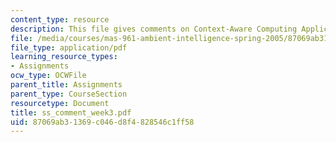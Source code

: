 ```yaml
---
content_type: resource
description: This file gives comments on Context-Aware Computing Applications link.
file: /media/courses/mas-961-ambient-intelligence-spring-2005/87069ab31369c046d8f4828546c1ff58_ss_comment_week3.pdf
file_type: application/pdf
learning_resource_types:
- Assignments
ocw_type: OCWFile
parent_title: Assignments
parent_type: CourseSection
resourcetype: Document
title: ss_comment_week3.pdf
uid: 87069ab3-1369-c046-d8f4-828546c1ff58
---
```

